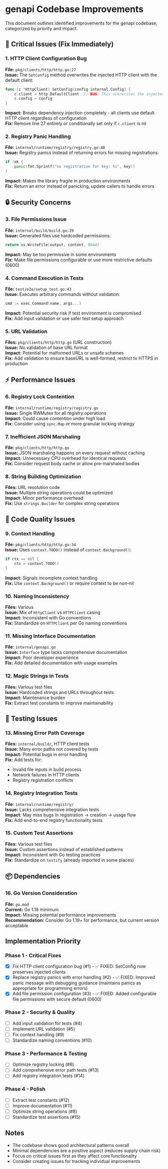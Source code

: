 # genapi Codebase Improvements

This document outlines identified improvements for the genapi codebase, categorized by priority and impact.

## 🚨 Critical Issues (Fix Immediately)

### 1. HTTP Client Configuration Bug
**File:** `pkg/clients/http/http.go:27`  
**Issue:** The `SetConfig` method overwrites the injected HTTP client with the default client:
```go
func (c *HttpClient) SetConfig(config internal.Config) {
	c.client = http.DefaultClient  // BUG: This overwrites the injected client
	c.config = config
}
```
**Impact:** Breaks dependency injection completely - all clients use default HTTP client regardless of configuration  
**Fix:** Remove line 27 entirely or conditionally set only if `c.client` is nil

### 2. Registry Panic Handling
**File:** `internal/runtime/registry/registry.go:48`  
**Issue:** Registry panics instead of returning errors for missing registrations:
```go
if !ok {
    panic(fmt.Sprintf("no registration for key: %s", key))
}
```
**Impact:** Makes the library fragile in production environments  
**Fix:** Return an error instead of panicking, update callers to handle errors

## 🔒 Security Concerns

### 3. File Permissions Issue
**File:** `internal/build/build.go:39`  
**Issue:** Generated files use hardcoded permissions:
```go
return os.WriteFile(output, content, 0644)
```
**Impact:** May be too permissive in some environments  
**Fix:** Make file permissions configurable or use more restrictive defaults (0600)

### 4. Command Execution in Tests
**File:** `test/e2e/setup_test.go:43`  
**Issue:** Executes arbitrary commands without validation:
```go
cmd := exec.Command(name, args...)
```
**Impact:** Potential security risk if test environment is compromised  
**Fix:** Add input validation or use safer test setup approach

### 5. URL Validation
**Files:** `pkg/clients/http/http.go` (URL construction)  
**Issue:** No validation of base URL format  
**Impact:** Potential for malformed URLs or unsafe schemes  
**Fix:** Add validation to ensure baseURL is well-formed, restrict to HTTPS in production

## ⚡ Performance Issues

### 6. Registry Lock Contention
**File:** `internal/runtime/registry/registry.go`  
**Issue:** Single RWMutex for all registry operations  
**Impact:** Could cause contention under high load  
**Fix:** Consider using `sync.Map` or more granular locking strategy

### 7. Inefficient JSON Marshaling
**File:** `pkg/clients/http/http.go`  
**Issue:** JSON marshaling happens on every request without caching  
**Impact:** Unnecessary CPU overhead for identical requests  
**Fix:** Consider request body cache or allow pre-marshaled bodies

### 8. String Building Optimization
**Files:** URL resolution code  
**Issue:** Multiple string operations could be optimized  
**Impact:** Minor performance overhead  
**Fix:** Use `strings.Builder` for complex string operations

## 🧹 Code Quality Issues

### 9. Context Handling
**File:** `pkg/clients/http/http.go:34`  
**Issue:** Uses `context.TODO()` instead of `context.Background()`:
```go
if ctx == nil {
    ctx = context.TODO()
}
```
**Impact:** Signals incomplete context handling  
**Fix:** Use `context.Background()` or require context to be non-nil

### 10. Naming Inconsistency
**Files:** Various  
**Issue:** Mix of `HttpClient` vs `HTTPClient` casing  
**Impact:** Inconsistent with Go conventions  
**Fix:** Standardize on `HTTPClient` per Go naming conventions

### 11. Missing Interface Documentation
**File:** `internal/genapi.go`  
**Issue:** `Interface` type lacks comprehensive documentation  
**Impact:** Poor developer experience  
**Fix:** Add detailed documentation with usage examples

### 12. Magic Strings in Tests
**Files:** Various test files  
**Issue:** Hardcoded strings and URLs throughout tests  
**Impact:** Maintenance burden  
**Fix:** Extract test constants to improve maintainability

## 🧪 Testing Issues

### 13. Missing Error Path Coverage
**Files:** `internal/build/`, HTTP client tests  
**Issue:** Many error paths not covered by tests  
**Impact:** Potential bugs in error handling  
**Fix:** Add tests for:
- Invalid file inputs in build process
- Network failures in HTTP clients  
- Registry registration conflicts

### 14. Registry Integration Tests
**File:** `internal/runtime/registry/`  
**Issue:** Lacks comprehensive integration tests  
**Impact:** May miss bugs in registration → creation → usage flow  
**Fix:** Add end-to-end registry functionality tests

### 15. Custom Test Assertions
**Files:** Various test files  
**Issue:** Custom assertions instead of established patterns  
**Impact:** Inconsistent with Go testing practices  
**Fix:** Standardize on `testify` (already imported in some places)

## 📦 Dependencies

### 16. Go Version Consideration
**File:** `go.mod`  
**Current:** Go 1.18 minimum  
**Impact:** Missing potential performance improvements  
**Recommendation:** Consider Go 1.19+ for performance, but current version acceptable

## Implementation Priority

### Phase 1 - Critical Fixes
- [x] Fix HTTP client configuration bug (#1) - ✅ FIXED: SetConfig now preserves injected clients
- [x] Replace registry panics with error handling (#2) - ✅ FIXED: Improved panic message with debugging guidance (maintains panics as appropriate for programming errors)
- [x] Add file permission configuration (#3) - ✅ FIXED: Added configurable file permissions with secure default (0600)

### Phase 2 - Security & Quality
- [ ] Add input validation for tests (#4)
- [ ] Implement URL validation (#5)
- [ ] Fix context handling (#9)
- [ ] Standardize naming conventions (#10)

### Phase 3 - Performance & Testing
- [ ] Optimize registry locking (#6)
- [ ] Add comprehensive error path tests (#13)
- [ ] Add registry integration tests (#14)

### Phase 4 - Polish
- [ ] Extract test constants (#12)
- [ ] Improve documentation (#11)
- [ ] Optimize string operations (#8)
- [ ] Standardize test assertions (#15)

## Notes

- The codebase shows good architectural patterns overall
- Minimal dependencies are a positive aspect (reduces supply chain risk)
- Focus on critical issues first as they affect core functionality
- Consider creating issues for tracking individual improvements
